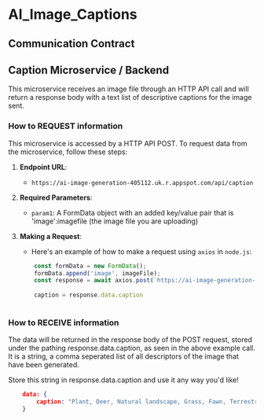 # AI_Image_Captions

## Communication Contract
## Caption Microservice / Backend 
This microservice receives an image file through an HTTP API call and will return a response body with a text list of descriptive captions for the image sent.

### How to REQUEST information
This microservice is accessed by a HTTP API POST.
To request data from the microservice, follow these steps:

1. **Endpoint URL**: 
   - `https://ai-image-generation-405112.uk.r.appspot.com/api/caption` 
2. **Required Parameters**:
   - `param1`: A FormData object with an added key/value pair that is 'image':imagefile (the image file you are uploading)
3. **Making a Request**:
   - Here's an example of how to make a request using `axios` in `node.js`:

    ```javascript
        const formData = new FormData();
        formData.append('image', imageFile);
        const response = await axios.post(`https://ai-image-generation-405112.uk.r.appspot.com/api/caption`, formData);
        
        caption = response.data.caption
       
    ```

### How to RECEIVE information
The data will be returned in the response body of the POST request,
stored under the pathing response.data.caption, as seen in the above example call. It is a string, a comma seperated list of all descriptors of the image that have been generated. 

Store this string in response.data.caption and use it any way you'd like!
```json
    data: {
        caption: "Plant, Deer, Natural landscape, Grass, Fawn, Terrestrial animal, Grassland, Tree, Meadow, Snout"
    }
```